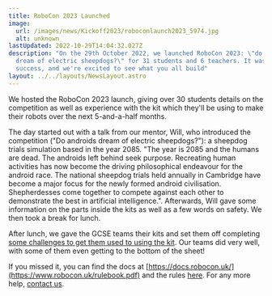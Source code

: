 ```yaml
---
title: RoboCon 2023 Launched
image: 
  url: /images/news/Kickoff2023/roboconlaunch2023_5974.jpg
  alt: unknown
lastUpdated: 2022-10-29T14:04:32.027Z
description: "On the 29th October 2022, we launched RoboCon 2023: \"do androids
  dream of electric sheepdogs?\" for 31 students and 6 teachers. It was a great
  success, and we're excited to see what you all build"
layout: ../../layouts/NewsLayout.astro
---
```

We hosted the RoboCon 2023 launch, giving over 30 students details on the competition as well as experience with the kit which they'll be using to make their robots over the next 5-and-a-half months.

The day started out with a talk from our mentor, Will, who introduced the competition ("Do androids dream of electric sheepdogs?"): a sheepdog trials simulation based in the year 2085. "The year is 2085 and the humans are dead. The androids left behind seek purpose.
Recreating human activities has now become the driving philosophical endeavour for the
android race. The national sheepdog trials held annually in Cambridge have become a major
focus for the newly formed android civilisation. Shepherdesses come together to compete
against each other to demonstrate the best in artificial intelligence.". Afterwards, Will gave some information on the parts inside the kits as well as a few words on safety. We then took a break for lunch.

After lunch, we gave the GCSE teams their kits and set them off completing [some challenges to get them used to using the kit](https://www.robocon.uk/challenges.pdf/). Our teams did very well, with some of them even getting to the bottom of the sheet!

If you missed it, you can find the docs at [https://docs.robocon.uk/](https://www.robocon.uk/rulebook.pdf) and the rules [here](/rulebook/Rulebook-2023.pdf). For any more help, [contact us](/contact).